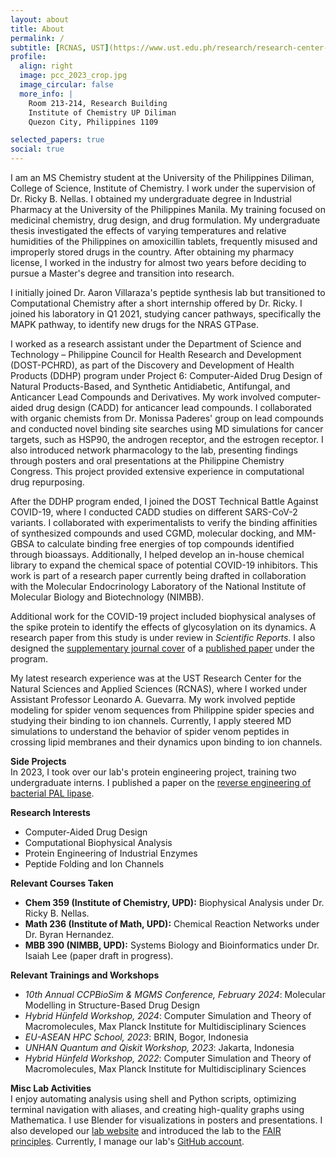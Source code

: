 ```yaml
---
layout: about
title: About
permalink: /
subtitle: [RCNAS, UST](https://www.ust.edu.ph/research/research-center-for-the-natural-and-applied-sciences/). [good ViBEs Laboratory, UPD](https://goodvibeslab-upd.github.io//goodvibeslab-upd/). [GAGAMBA Project](https://www.facebook.com/people/Philippine-Spider-Venom-Research/100064025140687). CADD. Protein Engineering. ML for Peptide Folding.
profile:
  align: right
  image: pcc_2023_crop.jpg
  image_circular: false
  more_info: |
    Room 213-214, Research Building  
    Institute of Chemistry UP Diliman  
    Quezon City, Philippines 1109

selected_papers: true
social: true
---
```


I am an MS Chemistry student at the University of the Philippines Diliman, College of Science, Institute of Chemistry. I work under the supervision of Dr. Ricky B. Nellas. I obtained my undergraduate degree in Industrial Pharmacy at the University of the Philippines Manila. My training focused on medicinal chemistry, drug design, and drug formulation. My undergraduate thesis investigated the effects of varying temperatures and relative humidities of the Philippines on amoxicillin tablets, frequently misused and improperly stored drugs in the country. After obtaining my pharmacy license, I worked in the industry for almost two years before deciding to pursue a Master's degree and transition into research.

I initially joined Dr. Aaron Villaraza's peptide synthesis lab but transitioned to Computational Chemistry after a short internship offered by Dr. Ricky. I joined his laboratory in Q1 2021, studying cancer pathways, specifically the MAPK pathway, to identify new drugs for the NRAS GTPase.

I worked as a research assistant under the Department of Science and Technology – Philippine Council for Health Research and Development (DOST-PCHRD), as part of the Discovery and Development of Health Products (DDHP) program under Project 6: Computer-Aided Drug Design of Natural Products-Based, and Synthetic Antidiabetic, Antifungal, and Anticancer Lead Compounds and Derivatives. My work involved computer-aided drug design (CADD) for anticancer lead compounds. I collaborated with organic chemists from Dr. Monissa Paderes' group on lead compounds and conducted novel binding site searches using MD simulations for cancer targets, such as HSP90, the androgen receptor, and the estrogen receptor. I also introduced network pharmacology to the lab, presenting findings through posters and oral presentations at the Philippine Chemistry Congress. This project provided extensive experience in computational drug repurposing.

After the DDHP program ended, I joined the DOST Technical Battle Against COVID-19, where I conducted CADD studies on different SARS-CoV-2 variants. I collaborated with experimentalists to verify the binding affinities of synthesized compounds and used CGMD, molecular docking, and MM-GBSA to calculate binding free energies of top compounds identified through bioassays. Additionally, I helped develop an in-house chemical library to expand the chemical space of potential COVID-19 inhibitors. This work is part of a research paper currently being drafted in collaboration with the Molecular Endocrinology Laboratory of the National Institute of Molecular Biology and Biotechnology (NIMBB).

Additional work for the COVID-19 project included biophysical analyses of the spike protein to identify the effects of glycosylation on its dynamics. A research paper from this study is under review in *Scientific Reports*. I also designed the [supplementary journal cover](https://pubs.acs.org/cms/10.1021/acsodf.2023.8.issue-48/asset/acsodf.2023.8.issue-48.largecover-2.jpg) of a [published paper](https://pubs.acs.org/doi/full/10.1021/acsomega.3c04007) under the program.

My latest research experience was at the UST Research Center for the Natural Sciences and Applied Sciences (RCNAS), where I worked under Assistant Professor Leonardo A. Guevarra. My work involved peptide modeling for spider venom sequences from Philippine spider species and studying their binding to ion channels. Currently, I apply steered MD simulations to understand the behavior of spider venom peptides in crossing lipid membranes and their dynamics upon binding to ion channels.

**Side Projects**  
In 2023, I took over our lab's protein engineering project, training two undergraduate interns. I published a paper on the [reverse engineering of bacterial PAL lipase](https://www.sciencedirect.com/science/article/abs/pii/S0003986124003485).  

**Research Interests**  
- Computer-Aided Drug Design  
- Computational Biophysical Analysis  
- Protein Engineering of Industrial Enzymes  
- Peptide Folding and Ion Channels  

**Relevant Courses Taken**  
- **Chem 359 (Institute of Chemistry, UPD):** Biophysical Analysis under Dr. Ricky B. Nellas.  
- **Math 236 (Institute of Math, UPD):** Chemical Reaction Networks under Dr. Byran Hernandez.  
- **MBB 390 (NIMBB, UPD):** Systems Biology and Bioinformatics under Dr. Isaiah Lee (paper draft in progress).  

**Relevant Trainings and Workshops**  
- _10th Annual CCPBioSim & MGMS Conference, February 2024_: Molecular Modelling in Structure-Based Drug Design  
- _Hybrid Hünfeld Workshop, 2024_: Computer Simulation and Theory of Macromolecules, Max Planck Institute for Multidisciplinary Sciences  
- _EU-ASEAN HPC School, 2023_: BRIN, Bogor, Indonesia  
- _UNHAN Quantum and Qiskit Workshop, 2023_: Jakarta, Indonesia  
- _Hybrid Hünfeld Workshop, 2022_: Computer Simulation and Theory of Macromolecules, Max Planck Institute for Multidisciplinary Sciences  

**Misc Lab Activities**  
I enjoy automating analysis using shell and Python scripts, optimizing terminal navigation with aliases, and creating high-quality graphs using Mathematica. I use Blender for visualizations in posters and presentations. I also developed our [lab website](https://goodvibeslab-upd.github.io//goodvibeslab-upd/) and introduced the lab to the [FAIR principles](https://www.openaire.eu/how-to-make-your-data-fair). Currently, I manage our lab's [GitHub account](https://github.com/goodvibeslab-upd).  
